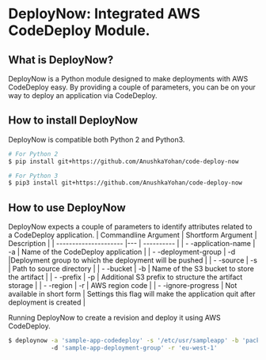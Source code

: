 DeployNow: Integrated AWS CodeDeploy Module.
============================================

What is DeployNow?
------------------
DeployNow is a Python module designed to make deployments with AWS CodeDeploy easy. By providing a couple of parameters, you can be on your way to deploy an application via CodeDeploy.

How to install DeployNow
------------------------
DeployNow is compatible both Python 2 and Python3.
```sh
# For Python 2
$ pip install git+https://github.com/AnushkaYohan/code-deploy-now

# For Python 3
$ pip3 install git+https://github.com/AnushkaYohan/code-deploy-now
```

How to use DeployNow
--------------------
DeployNow expects a couple of parameters to identify attributes related to a CodeDeploy application.
| Commandline Argument | Shortform Argument | Description |
| --------------------- |--- | ---------- |
| - -application-name | -a | Name of the CodeDeploy application |
| - -deployment-group | -d |Deployment group to which the deployment will be pushed |
| - -source | -s | Path to source directory |
| - -bucket | -b | Name of the S3 bucket to store the artifact |
| - -prefix | -p | Additional S3 prefix to structure the artifact storage |
| - -region | -r | AWS region code |
| - -ignore-progress | Not available in short form | Settings this flag will make the application quit after deployment is created |

Running DeployNow to create a revision and deploy it using AWS CodeDeploy.
```sh
$ deploynow -a 'sample-app-codedeploy' -s '/etc/usr/sampleapp' -b 'packages-bucket' -p 'path/to/package/' 
            -d 'sample-app-deployment-group' -r 'eu-west-1'
